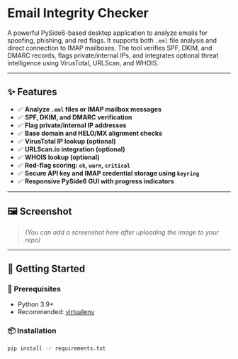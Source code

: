 # Email Integrity Checker

A powerful PySide6-based desktop application to analyze emails for spoofing, phishing, and red flags. It supports both `.eml` file analysis and direct connection to IMAP mailboxes. The tool verifies SPF, DKIM, and DMARC records, flags private/internal IPs, and integrates optional threat intelligence using VirusTotal, URLScan, and WHOIS.

---

## ✨ Features

- ✅ **Analyze `.eml` files or IMAP mailbox messages**
- ✅ **SPF, DKIM, and DMARC verification**
- ✅ **Flag private/internal IP addresses**
- ✅ **Base domain and HELO/MX alignment checks**
- ✅ **VirusTotal IP lookup (optional)**
- ✅ **URLScan.io integration (optional)**
- ✅ **WHOIS lookup (optional)**
- ✅ **Red-flag scoring: `ok`, `warn`, `critical`**
- ✅ **Secure API key and IMAP credential storage using `keyring`**
- ✅ **Responsive PySide6 GUI with progress indicators**

---

## 🖼️ Screenshot

> _(You can add a screenshot here after uploading the image to your repo)_

---

## 🚀 Getting Started

### 🔧 Prerequisites

- Python 3.9+
- Recommended: [virtualenv](https://virtualenv.pypa.io/en/latest/)

### 📦 Installation

```bash
pip install -r requirements.txt
